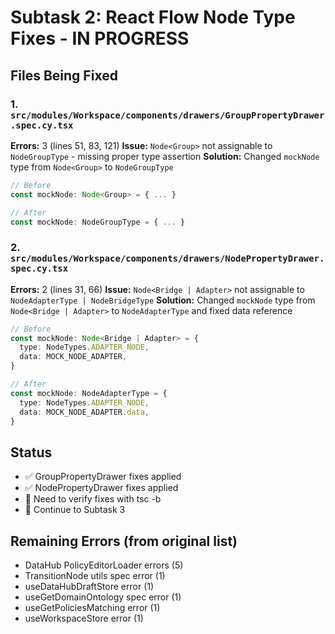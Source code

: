 # Subtask 2: React Flow Node Type Fixes - IN PROGRESS

## Files Being Fixed

### 1. `src/modules/Workspace/components/drawers/GroupPropertyDrawer.spec.cy.tsx`

**Errors:** 3 (lines 51, 83, 121)
**Issue:** `Node<Group>` not assignable to `NodeGroupType` - missing proper type assertion
**Solution:** Changed `mockNode` type from `Node<Group>` to `NodeGroupType`

```typescript
// Before
const mockNode: Node<Group> = { ... }

// After
const mockNode: NodeGroupType = { ... }
```

### 2. `src/modules/Workspace/components/drawers/NodePropertyDrawer.spec.cy.tsx`

**Errors:** 2 (lines 31, 66)
**Issue:** `Node<Bridge | Adapter>` not assignable to `NodeAdapterType | NodeBridgeType`
**Solution:** Changed `mockNode` type from `Node<Bridge | Adapter>` to `NodeAdapterType` and fixed data reference

```typescript
// Before
const mockNode: Node<Bridge | Adapter> = {
  type: NodeTypes.ADAPTER_NODE,
  data: MOCK_NODE_ADAPTER,
}

// After
const mockNode: NodeAdapterType = {
  type: NodeTypes.ADAPTER_NODE,
  data: MOCK_NODE_ADAPTER.data,
}
```

## Status

- ✅ GroupPropertyDrawer fixes applied
- ✅ NodePropertyDrawer fixes applied
- 🔄 Need to verify fixes with tsc -b
- 🔄 Continue to Subtask 3

## Remaining Errors (from original list)

- DataHub PolicyEditorLoader errors (5)
- TransitionNode utils spec error (1)
- useDataHubDraftStore error (1)
- useGetDomainOntology spec error (1)
- useGetPoliciesMatching error (1)
- useWorkspaceStore error (1)
